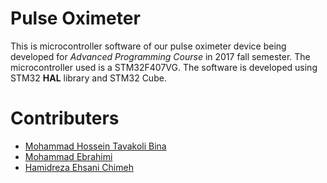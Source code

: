 # Pulse Oximeter
This is microcontroller software of our pulse oximeter device being developed for _Advanced Programming Course_ in 2017 fall semester. The microcontroller used is a STM32F407VG. The software is developed using STM32 **HAL** library and STM32 Cube.
# Contributers
* [Mohammad Hossein Tavakoli Bina](https://github.com/mhtb32)
* [Mohammad Ebrahimi](https://github.com/Ebik95)
* [Hamidreza Ehsani Chimeh](https://github.com/hrehsani)
